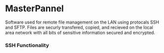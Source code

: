 # MasterPannel
Software used for remote file management on the LAN using protocals SSH and SFTP. Files are securly transfered, copied, and recieved on the local area network with all bits of sensitive information secured and encrypted.

### SSH Functionality
